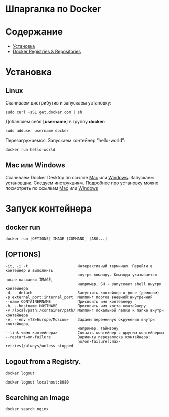 # Шпаргалка по Docker

# Содержание

   * [Установка](#установка)
   * [Docker Registries &amp; Repositories](#docker-registries--repositories)
   
# Установка

## Linux

Скачиваем дистрибутив и запускаем установку:
```
sudo curl -sSL get.docker.com | sh
```
Добавляем себя [**username**] в группу **docker**:
```
sudo adduser username docker
```
Перезагружаемся. Запускаем контейнер “hello-world”:
```
docker run hello-world
```

## Mac или Windows

Скачиваем Docker Desktop по ссылке [Mac](https://download.docker.com/mac/stable/Docker.dmg) или [Windows](https://download.docker.com/win/stable/InstallDocker.msi). 
Запускаем установщик. Следуем инструкциям. Подробнее про установку можно посмотреть по ссылкам [Mac](https://docs.docker.com/docker-for-mac/install/) или [Windows](https://docs.docker.com/docker-for-windows/install/)

# Запуск контейнера

## docker run
```
docker run [OPTIONS] IMAGE [COMMAND] [ARG...]
```

## [OPTIONS]
    -it, -i -t                      Интерактивный терминал. Перейти в контейнер и выполнить
                                    внутри команду. Команда указывается после названия IMAGE, 
                                    например, SH - запускает shell внутри контейнера
    -d, --detach                    Запустить контейнер в фоне (демоном)
    -p external_port:internal_port  Маппинг портов внешний:внутренний
    --name CONTAINERNAME            Присвоить имя контейнеру
    -h, --hostname HOSTNAME         Присвоить имя хоста контейнеру
    -v /local/path:/container/path/ Маппинг локальной папки к папке внутри контейнера
    -e, --env «TZ=Europe/Moscow»    Задаем переменную окружения внутри контейнера,
                                    например, таймзону
    --link <имя контейнера>         Связать контейнер с другим контейнером
    --restart=on-failure            Варианты перезапуска контейнера:
                                    no/on-failure[:max-retries]/always/unless-stopped
    


## Logout from a Registry.

```
docker logout
```

```
docker logout localhost:8080
```

## Searching an Image

```
docker search nginx
